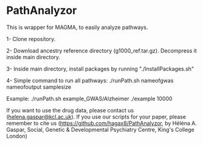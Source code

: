 # PathAnalyzor

This is wrapper for MAGMA, to easily analyze pathways.

1- Clone repository.

2- Download ancestry reference directory (g1000_ref.tar.gz). Decompress it inside main directory.

3- Inside main directory, install packages by running "./InstallPackages.sh"

4- Simple command to run all pathways: ./runPath.sh nameofgwas nameofoutput samplesize

Example:
./runPath.sh example_GWAS/Alzheimer ./example 10000

If you want to use the drug data, please contact us (helena.gaspar@kcl.ac.uk).
If you use our scripts for your paper, please remember to cite us (https://github.com/hagax8/PathAnalyzor, by Héléna A. Gaspar, Social, Genetic & Developmental Psychiatry Centre, King's College London)
